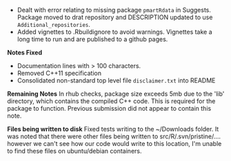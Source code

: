- Dealt with error relating to missing package `pmartRdata` in Suggests.  Package moved to drat repository and DESCRIPTION updated to use `Additional_repositories`.
- Added vignettes to .Rbuildignore to avoid warnings.  Vignettes take a long time to run and are published to a github pages.

**Notes Fixed**
- Documentation lines with > 100 characters.
- Removed C++11 specification
- Consolidated non-standard top level file `disclaimer.txt` into README

**Remaining Notes**
In rhub checks, package size exceeds 5mb due to the 'lib' directory, which contains the compiled C++ code.  This is required for the package to function.  Previous submission did not appear to contain this note.

**Files being written to disk**
Fixed tests writing to the ~/Downloads folder.  It was noted that there were other files being written to src/R/.svn/pristine/.... however we can't see how our code would write to this location, I'm unable to find these files on ubuntu/debian containers.